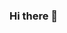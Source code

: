### Hi there 👋

<!--
**AsifHasanChowdhury/AsifHasanChowdhury** is a ✨ _special_ ✨ repository because its `README.md` (this file) appears on your GitHub profile.

Here are some ideas to get you started:

- 🔭 I’m currently working on Full Stack Development
- 🌱 I’m currently learning Laravel and CSS
- 👯 I’m looking to collaborate on team Project
- 🤔 I’m looking for help with ...
- 💬 Ask me about coding 
- 📫 How to reach me: asif.hasan.chowdhury@g.bracu.ac.bd
- ⚡ Fun fact: I googled the procedure of making git profile
-->
